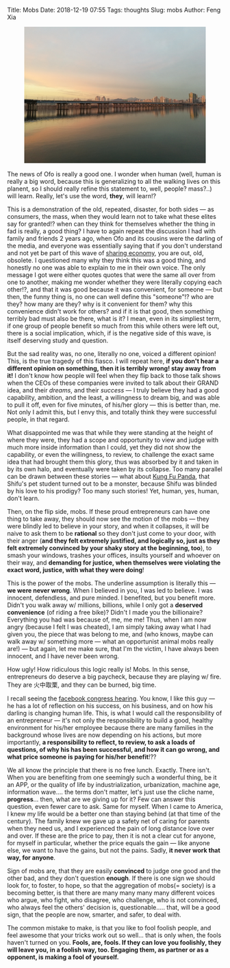 Title: Mobs
Date: 2018-12-19 07:55
Tags: thoughts
Slug: mobs
Author: Feng Xia

<figure class="col s12">
  <img src="/images/seoul2.jpg"/>
</figure>

The news of Ofo is really a good one. I wonder when human (well, human
is really a big word, because this is generalizing to all the walking
lives on this planent, so I should really refine this statement to,
well, people? mass?..) will learn. Really, let's use the word,
**they**, will learn!?

This is a demonstration of the old, repeated, disaster, for both
sides &mdash; as consumers, the mass, when they would learn not to
take what these elites say for granted!? when can they think for
themselves whether the thing in fad is really, a good thing? I have to
again repeat the discussion I had with family and friends 2 years
ago, when Ofo and its cousins were the darling of the media, and
everyone was essentially saying that if you don't understand and not
yet be part of this wave of [sharing economy][1], you are out, old,
obsolete. I questioned many why they think this was a good thing, and
honestly no one was able to explain to me in their own voice. The only
message I got were either quotes quotes that were the same all over
from one to another, making me wonder whether they were literally
copying each other!?, and that it was good because it was convenient,
for someone &mdash; but then, the funny thing is, no one can well
define this "someone"!? who are they? how many are they? why is it
convenient for them? why this convenience didn't work for others? and
if it is that good, then something terribly bad must also be there,
what is it? I mean, even in its simpliest term, if one group of people
benefit so much from this while others were left out, there is a
social implication, which, if is the negative side of this wave, is
itself deserving study and question. 

But the sad reality was, no one, literally no one, voiced a different
opinion! This, is the true tragedy of this fiasco. I will repeat here,
**if you don't hear a different opinion on something, then it is
terribly wrong! stay away from it!** I don't know how people will feel
when they flip back to those talk shows when the CEOs of these
companies were invited to talk about their GRAND idea, and their
_dreams_, and their _success_ &mdash; I truly believe they had a good
capability, ambition, and the least, a willingness to dream big, and
was able to pull it off, even for five minutes, of his/her glory
&mdash; this is better than, me. Not only I admit this, but I envy
this, and totally think they were successful people, in that regard.

What disappointed me was that while they were standing at the height
of where they were, they had a scope and opportunity to view and judge
with much more inside information than I could, yet they did not show
the capability, or even the willingness, to review, to challenge the
exact same idea that had brought them this glory, thus was absorbed by
it and taken in by its own halo, and eventually were taken by its
collapse. Too many parallel can be drawn between these stories &mdash;
what about [Kung Fu Panda][2], that Shifu's pet student turned out to
be a monster, because Shifu was blinded by his love to his prodigy?
Too many such stories! Yet, human, yes, human, don't learn.

Then, on the flip side, mobs. If these proud entrepreneurs can have
one thing to take away, they should now see the motion of the mobs
&mdash; they were blindly led to believe in your story, and when it
collapses, it will be naive to ask them to be **rational** so they
don't just come to your door, with their anger (**and they felt
extremely justified, and logically so, just as they felt extremely
convinced by your shaky story at the beginning, too**), to smash your
windows, trashes your offices, insults yourself and whoever on their
way, and **demanding for justice, when themselves were violating the
exact word, justice, with what they were doing**!

This is the power of the mobs. The underline assumption is literally
this &mdash; **we were never wrong**. When I believed in you, I was
led to believe. I was innocent, defendless, and pure minded. I
benefited, but you benefit more. Didn't you walk away w/ millions,
billions, while I only got a **deserved convenience** (of riding a
free bike)? Didn't I made you the billionaire? Everything you had was
because of, me, me me! Thus, when I am now angry (because I felt I was
cheated), I am simply taking away what I had given you, the piece that
was belong to me, and (who knows, maybe can walk away w/ something
more &mdash; what an opportunist animal mobs really are!) &mdash; but
again, let me make sure, that I'm the victim, I have always been
innocent, and I have never been wrong.

How ugly! How ridiculous this logic really is! Mobs. In this sense,
entrepreneurs do deserve a big paycheck, because they are playing w/
fire. They are 火中取栗, and they can be burned, big time.

I recall seeing the [facebook congress hearing][3]. You know, I like
this guy &mdash; he has a lot of reflection on his success, on his
business, and on how his darling is changing human life. This, is what
I would call the responsibility of an entrepreneur &mdash; it's not
only the responsibility to build a good, healthy environment for
his/her employee because there are many families in the background
whose lives are now depending on his actions, but more importantly,
**a responsibility to reflect, to review, to ask a loads of questions,
of why his has been successful, and how it can go wrong, and what
price someone is paying for his/her benefit**!?? 

We all know the principle that there is no free lunch. Exactly. There
isn't. When you are benefiting from one seemingly such a wonderful
thing, be it an APP, or the quality of life by industrialization,
urbanization, machine age, information wave.... the terms don't
matter, let's just use the cliche name, **progress**... then, what are
we giving up for it? Few can answer this question, even fewer care to
ask. Same for myself. When I came to America, I knew my life would be
a better one than staying behind (at that time of the century). The
family knew we gave up a safety net of caring for parents when they
need us, and I experienced the pain of long distance love over and
over. If these are the price to pay, then it is not a clear cut for
anyone, for myself in particular, whether the price equals the gain
&mdash; like anyone else, we want to have the gains, but not the
pains. Sadly, **it never work that way, for anyone**.

Sign of mobs are, that they are easily **convinced** to judge one good
and the other bad, and they don't question **enough**. If there is one
sign we should look for, to foster, to hope, so that the aggregation
of mobs(= society) is a becoming better, is that there are many many
many many different voices who argue, who fight, who disagree, who
challenge, who is not convinced, who always feel the others' decision
is, questionable..... that, will be a good sign, that the people are now,
smarter, and safer, to deal with.

The common mistake to make, is that you like to fool foolish people,
and feel awesome that your tricks work out so well... that is only
when, the fools haven't turned on you. **Fools, are, fools. If they
can love you foolishly, they will leave you, in a foolish way,
too. Engaging them, as partner or as a opponent, is making a fool of
yourself.**



[3]: https://www.youtube.com/watch?v=u-FlWZ1BOcA
[2]: https://www.imdb.com/title/tt0441773/
[1]: {filename}/thoughts/sharing%20economy.md
